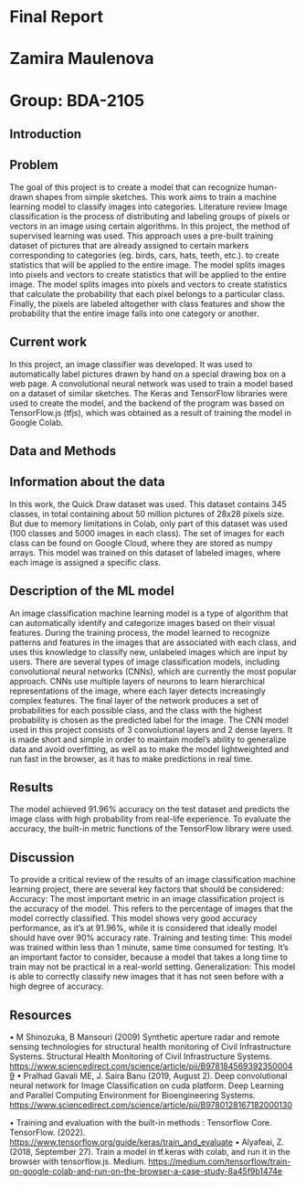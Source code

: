 # Final Report
# Zamira Maulenova
# Group: BDA-2105

## Introduction
## Problem
The goal of this project is to create a model that can recognize human-drawn shapes from simple sketches. This work aims to train a machine learning model to classify images into categories.
Literature review
Image classification is the process of distributing and labeling groups of pixels or vectors in an image using certain algorithms. In this project, the method of supervised learning was used. This approach uses a pre-built training dataset of pictures that are already assigned to certain markers corresponding to categories (eg. birds, cars, hats, teeth, etc.). to create statistics that will be applied to the entire image. The model splits images into pixels and vectors to create statistics that will be applied to the entire image. The model splits images into pixels and vectors to create statistics that calculate the probability that each pixel belongs to a particular class. Finally, the pixels are labeled altogether with class features and show the probability that the entire image falls into one category or another. 
## Current work
In this project, an image classifier was developed. It was used to automatically label pictures drawn by hand on a special drawing box on a web page. A convolutional neural network was used to train a model based on a dataset of similar sketches. The Keras and TensorFlow libraries were used to create the model, and the backend of the program was based on TensorFlow.js (tfjs), which was obtained as a result of training the model in Google Colab.

## Data and Methods
## Information about the data
In this work, the Quick Draw dataset was used. This dataset contains 345 classes, in total containing about 50 million pictures of 28x28 pixels size. But due to memory limitations in Colab, only part of this dataset was used (100 classes and 5000 images in each class). The set of images for each class can be found on Google Cloud, where they are stored as numpy arrays. This model was trained on this dataset of labeled images, where each image is assigned a specific class.
 
 
## Description of the ML model
An image classification machine learning model is a type of algorithm that can automatically identify and categorize images based on their visual features. During the training process, the model learned to recognize patterns and features in the images that are associated with each class, and uses this knowledge to classify new, unlabeled images which are input by users.
There are several types of image classification models, including convolutional neural networks (CNNs), which are currently the most popular approach. CNNs use multiple layers of neurons to learn hierarchical representations of the image, where each layer detects increasingly complex features. The final layer of the network produces a set of probabilities for each possible class, and the class with the highest probability is chosen as the predicted label for the image.
The CNN model used in this project consists of 3 convolutional layers and 2 dense layers. It is made short and simple in order to maintain model’s ability to generalize data and avoid overfitting, as well as to make the model lightweighted and run fast in the browser, as it has to make predictions in real time.

## Results
The model achieved 91.96% accuracy on the test dataset and predicts the image class with high probability from real-life experience. To evaluate the accuracy, the built-in metric functions of the TensorFlow library were used.

## Discussion
To provide a critical review of the results of an image classification machine learning project, there are several key factors that should be considered:
Accuracy: The most important metric in an image classification project is the accuracy of the model. This refers to the percentage of images that the model correctly classified. This model shows very good accuracy performance, as it’s at 91.96%, while it is considered that ideally model should have over 90% accuracy rate.
Training and testing time: This model was trained within less than 1 minute, same time consumed for testing. It’s an important factor to consider, because a model that takes a long time to train may not be practical in a real-world setting.
Generalization: This model is able to correctly classify new images that it has not seen before with a high degree of accuracy.

## Resources
•	M Shinozuka, B Mansouri (2009) Synthetic aperture radar and remote sensing technologies for structural health monitoring of Civil Infrastructure Systems. Structural Health Monitoring of Civil Infrastructure Systems. https://www.sciencedirect.com/science/article/pii/B9781845693923500049 
•	Pralhad Gavali ME, J. Saira Banu (2019, August 2). Deep convolutional neural network for Image Classification on cuda platform. Deep Learning and Parallel Computing Environment for Bioengineering Systems. https://www.sciencedirect.com/science/article/pii/B9780128167182000130 

•	Training and evaluation with the built-in methods  :   Tensorflow Core. TensorFlow. (2022). https://www.tensorflow.org/guide/keras/train_and_evaluate 
•	Alyafeai, Z. (2018, September 27). Train a model in tf.keras with colab, and run it in the browser with tensorflow.js. Medium. https://medium.com/tensorflow/train-on-google-colab-and-run-on-the-browser-a-case-study-8a45f9b1474e 
